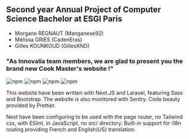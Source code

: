 ## Second year Annual Project of Computer Science Bachelor at ESGI Paris

- Morgane REGNAUT (Manganese92)
- Mélissa GRIES (CadenEras)
- Gilles KOUNKOUD (GillesKND)

### "As Innovalia team members, we are glad to present you the brand new Cook Master's website !"

![npm](https://img.shields.io/npm/v/bootstrap?label=Bootstrap&style=flat-square) 
![npm](https://img.shields.io/npm/v/sass?label=Sass&style=flat-square) 
![npm](https://img.shields.io/npm/v/next?label=Next&style=flat-square)
![npm](https://img.shields.io/npm/v/@sentry/node?label=Sentry%2FNode&style=flat-square) 

This website have been written with Next.JS and Laravel, featuring Sass and Bootstrap. The website is also monitored with Sentry.
Code beauty provided by Prettier.

Next have been configuring to be used with the page router, no Tailwind css, with ESlint, in JavaScript, no src/ directory.
Built-in support for i18n routing providing French and English(US) translation.